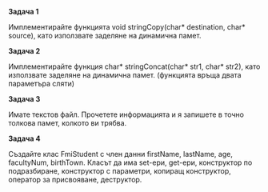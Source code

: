**Задача 1**

Имплементирайте функцията void stringCopy(char* destination, char* source), като използвате заделяне на динамична памет.



**Задача 2**

Имплементирайте функция char* stringConcat(char* str1, char* str2), като използвате заделяне на динамична памет. (функцията връща  двата параметъра сляти)



**Задача 3**

Имате текстов файл. Прочетете информацията и я запишете в точно толкова памет, колкото ви трябва.



**Задача 4**

Създайте клас FmiStudent с член данни firstName, lastName, age, facultyNum, birthTown. Класът да има set-ери, get-ери, конструктор по подразбиране, конструктор с параметри, копиращ конструктор, оператор за присвояване, деструктор.